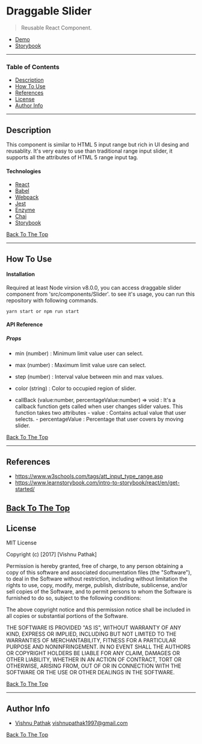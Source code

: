 # Draggable Slider

> Reusable React Component.

- [Demo](https://vishnupathak102.github.io/draggable-slider/)
- [Storybook](https://gracious-lalande-a5db8f.netlify.app)

---

### Table of Contents

- [Description](#description)
- [How To Use](#how-to-use)
- [References](#references)
- [License](#license)
- [Author Info](#author-info)

---

## Description

This component is similar to HTML 5 input range but rich in UI desing and reusablity. It's very easy to use than traditional range input slider, it supports all the attributes of HTML 5 range input tag. 

#### Technologies

- [React](https://reactjs.org/)
- [Babel](https://babeljs.io/)
- [Webpack](https://webpack.js.org)
- [Jest](https://jestjs.io/)
- [Enzyme](https://enzymejs.github.io/enzyme/)
- [Chai](https://www.chaijs.com/)
- [Storybook](https://storybook.js.org/)

[Back To The Top](#draggable-slider)

---

## How To Use

#### Installation

Required at least Node virsion v8.0.0, you can access draggable slider component from 'src/components/Slider'. to see it's usage, you can run this repository with following commands.

    yarn start or npm run start


#### API Reference

##### Props

- min (number) : 
    Minimum limit value user can select.

- max (number) : 
    Maximum limit value usre can select.

- step (number) : 
    Interval value between min and max values.

- color (string) :
    Color to occupied region of slider. 
    
- callBack (value:number, percentageValue:number) => void : 
    It's a callback function gets called when user changes slider values.
    This function takes two attributes 
        - value : Contains actual value that user selects.
        - percentageValue : Percentage that user covers by moving slider.

        
[Back To The Top](#draggable-slider)

---

## References

- https://www.w3schools.com/tags/att_input_type_range.asp
- https://www.learnstorybook.com/intro-to-storybook/react/en/get-started/


[Back To The Top](#draggable-slider)
---

## License

MIT License

Copyright (c) [2017] [Vishnu Pathak]

Permission is hereby granted, free of charge, to any person obtaining a copy
of this software and associated documentation files (the "Software"), to deal
in the Software without restriction, including without limitation the rights
to use, copy, modify, merge, publish, distribute, sublicense, and/or sell
copies of the Software, and to permit persons to whom the Software is
furnished to do so, subject to the following conditions:

The above copyright notice and this permission notice shall be included in all
copies or substantial portions of the Software.

THE SOFTWARE IS PROVIDED "AS IS", WITHOUT WARRANTY OF ANY KIND, EXPRESS OR
IMPLIED, INCLUDING BUT NOT LIMITED TO THE WARRANTIES OF MERCHANTABILITY,
FITNESS FOR A PARTICULAR PURPOSE AND NONINFRINGEMENT. IN NO EVENT SHALL THE
AUTHORS OR COPYRIGHT HOLDERS BE LIABLE FOR ANY CLAIM, DAMAGES OR OTHER
LIABILITY, WHETHER IN AN ACTION OF CONTRACT, TORT OR OTHERWISE, ARISING FROM,
OUT OF OR IN CONNECTION WITH THE SOFTWARE OR THE USE OR OTHER DEALINGS IN THE
SOFTWARE.

[Back To The Top](#draggable-slider)

---

## Author Info

- [Vishnu Pathak](https://github.com/vishnupathak102)
  vishnupathak1997@gmail.com  

[Back To The Top](#draggable-slider)
